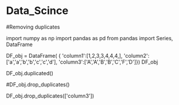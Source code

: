 # Data_Scince
#Removing duplicates


import numpy as np
import pandas as pd
from pandas import Series, DataFrame

DF_obj = DataFrame( { 'column1':[1,2,3,3,4,4,4,],
                       'column2':['a','a','b','b','c','c','d'],
                     'column3':['A','A','B','B','C','F','D']})
DF_obj

DF_obj.duplicated()

#DF_obj.drop_duplicates()

DF_obj.drop_duplicates(['column3'])
